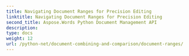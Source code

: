 ```yaml
---
title: Navigating Document Ranges for Precision Editing
linktitle: Navigating Document Ranges for Precision Editing
second_title: Aspose.Words Python Document Management API
description: 
type: docs
weight: 12
url: /python-net/document-combining-and-comparison/document-ranges/
---
```

